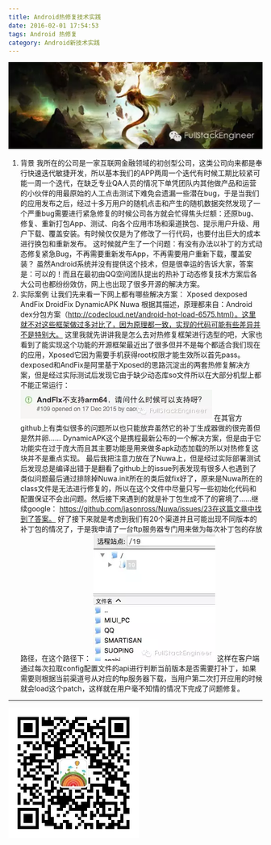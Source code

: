 ```yaml
---
title: Android热修复技术实践
date: 2016-02-01 17:54:53
tags: Android 热修复
category: Android新技术实践
---
```

![](https://github.com/logan62334/ImageArchive/raw/master/Android/13.jpg)
 1. 背景
我所在的公司是一家互联网金融领域的初创型公司，这类公司向来都是奉行快速迭代敏捷开发，所以基本我们的APP两周一个迭代有时候工期比较紧可能一周一个迭代，在缺乏专业QA人员的情况下单凭团队内其他做产品和运营的小伙伴的用最原始的人工点击测试下难免会遗漏一些潜在bug，于是当我们的应用发布之后，经过十多万用户的随机点击和产生的随机数据突然发现了一个严重bug需要进行紧急修复的时候公司各方就会忙得焦头烂额：还原bug、修复、重新打包App、测试、向各个应用市场和渠道换包、提示用户升级、用户下载、覆盖安装。有时候仅仅是为了修改了一行代码，也要付出巨大的成本进行换包和重新发布。 这时候就产生了一个问题：有没有办法以补丁的方式动态修复紧急Bug，不再需要重新发布App，不再需要用户重新下载，覆盖安装？ 虽然Android系统并没有提供这个技术，但是很幸运的告诉大家，答案是：可以的！而且在最初由QQ空间团队提出的热补丁动态修复技术方案后各大公司也都纷纷效仿，网上也出现了很多开源的解决方案。
 2. 实际案例
让我们先来看一下网上都有哪些解决方案：
Xposed
dexposed
AndFix
DroidFix
DynamicAPK
Nuwa
根据其描述，原理都来自：Android dex分包方案（http://codecloud.net/android-hot-load-6575.html）。这里就不对这些框架做过多对比了，因为原理都一致，实现的代码可能有些差异并不是特别大。
这里我就先讲讲我是怎么去对热修复框架进行选型的吧，大家也看到了能实现这个功能的开源框架最近出了很多但并不是每个都适合我们现在的应用，Xposed它因为需要手机获得root权限才能生效所以首先pass。
dexposed和AndFix是阿里基于Xposed的思路沉淀出的两套热修复解决方案，但是经过实际测试后发现它由于缺少动态库so文件所以在大部分机型上都不能正常运行：
![](https://github.com/logan62334/ImageArchive/raw/master/Android/14.jpg)
在其官方github上有类似很多的问题所以也只能放弃虽然它的补丁生成器做的很完善但是然并卵……
DynamicAPK这个是携程最新公布的一个解决方案，但是由于它功能实在过于庞大而且其主要功能是用来做多apk动态加载的所以对热修复这块并不是重点实现。
最后我把注意力放在了Nuwa上，但是经过实际部署测试后发现总是编译出错于是翻看了github上的issue列表发现有很多人也遇到了类似问题最后通过排除掉Nuwa.init所在的类后就fix好了，原来是Nuwa所在的class文件是无法进行修复的，所以在这个文件中尽量只写一些初始化代码和配置保证不会出问题。然后接下来遇到的就是补丁包生成不了的窘境了……继续google：
https://github.com/jasonross/Nuwa/issues/23在这篇文章中找到了答案。
好了接下来就是考虑到我们有20个渠道并且可能出现不同版本的补丁包的情况了，于是我申请了一台ftp服务器专门用来做为每次补丁包的存放路径，在这个路径下：
![](https://github.com/logan62334/ImageArchive/raw/master/Android/15.jpg)
这样在客户端通过每次拉取config配置文件的api进行判断当前版本是否需要打补丁，如果需要则根据当前渠道号从对应的ftp服务器下载，当用户第二次打开应用的时候就会load这个patch，这样就在用户毫不知情的情况下完成了问题修复。
***

![FullStackEngineer的公众号，更多分享](https://github.com/logan62334/ImageArchive/raw/master/weixin/weixin.jpg)
